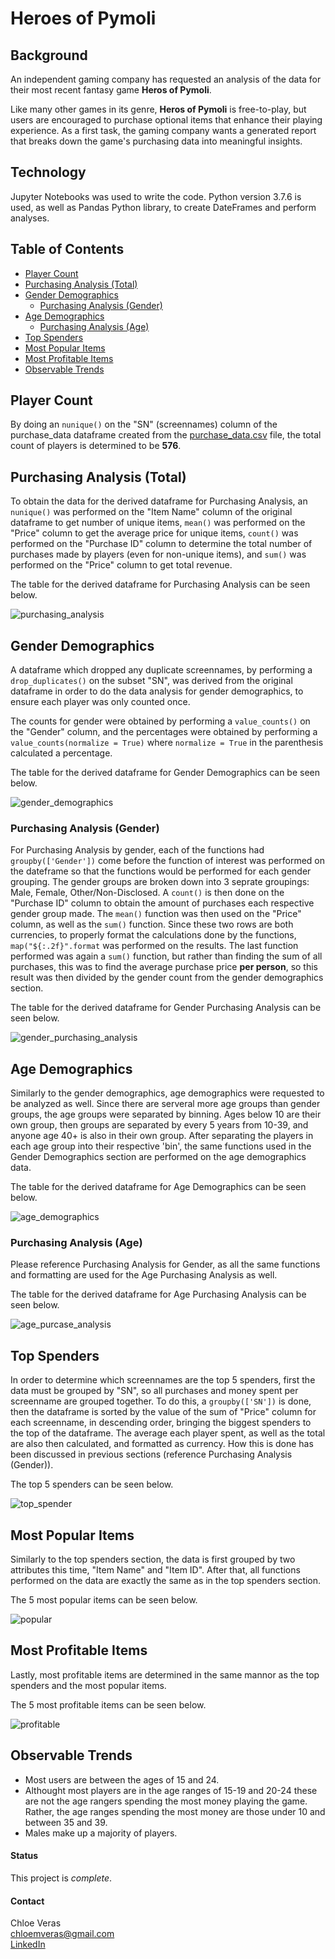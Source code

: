 # Heroes of Pymoli

## Background

An independent gaming company has requested an analysis of the data for their most recent fantasy game **Heros of Pymoli**. 

Like many other games in its genre, **Heros of Pymoli** is free-to-play, but users are encouraged to purchase optional items that enhance their playing experience. As a first task, the gaming company wants a generated report that breaks down the game's purchasing data into meaningful insights.

## Technology 

Jupyter Notebooks was used to write the code. Python version 3.7.6 is used, as well as Pandas Python library, to create DateFrames and perform analyses. 

## Table of Contents 
* [Player Count](#player-count)
* [Purchasing Analysis (Total)](#purchasing-analysis-total)
* [Gender Demographics](#gender-demographics)
  * [Purchasing Analysis (Gender)](#purchasing-analysis-gender)
* [Age Demographics](#age-demographics)
  * [Purchasing Analysis (Age)](#purchasing-analysis-age)
* [Top Spenders](#top-spenders)
* [Most Popular Items](#most-populat-items)
* [Most Profitable Items](#most-profitable-items)
* [Observable Trends](#observable-trends)

## Player Count 
By doing an `nunique()` on the "SN" (screennames) column of the purchase_data dataframe created from the [purchase_data.csv](https://github.com/cveras33/pandas-challenge/blob/master/Resources/purchase_data.csv) file, the total count of players is determined to be **576**. 

## Purchasing Analysis (Total)

To obtain the data for the derived dataframe for Purchasing Analysis, an `nunique()` was performed on the "Item Name" column of the original dataframe to get number of unique items, `mean()` was performed on the "Price" column to get the average price for unique items, `count()` was performed on the "Purchase ID" column to determine the total number of purchases made by players (even for non-unique items), and `sum()` was performed on the "Price" column to get total revenue. 

The table for the derived dataframe for Purchasing Analysis can be seen below. 

![purchasing_analysis](https://github.com/cveras33/pandas-challenge/blob/master/Images/purchasing_analysis.png)

## Gender Demographics

A dataframe which dropped any duplicate screennames, by performing a `drop_duplicates()` on the subset "SN", was derived from the original dataframe in order to do the data analysis for gender demographics, to ensure each player was only counted once. 

The counts for gender were obtained by performing a `value_counts()` on the "Gender" column, and the percentages were obtained by performing a `value_counts(normalize = True)` where `normalize = True` in the parenthesis calculated a percentage.

The table for the derived dataframe for Gender Demographics can be seen below. 

![gender_demographics](https://github.com/cveras33/pandas-challenge/blob/master/Images/gender_demographics.png)

### Purchasing Analysis (Gender)

For Purchasing Analysis by gender, each of the functions had `groupby(['Gender'])` come before the function of interest was performed on the dateframe so that the functions would be performed for each gender grouping. The gender groups are broken down into 3 seprate groupings: Male, Female, Other/Non-Disclosed. A `count()` is then done on the "Purchase ID" column to obtain the amount of purchases each respective gender group made. The `mean()` function was then used on the "Price" column, as well as the `sum()` function. Since these two rows are both currencies, to properly format the calculations done by the functions, `map("${:.2f}".format` was performed on the results. The last function performed was again a `sum()` function, but rather than finding the sum of all purchases, this was to find the average purchase price **per person**, so this result was then divided by the gender count from the gender demographics section. 

The table for the derived dataframe for Gender Purchasing Analysis can be seen below. 

![gender_purchasing_analysis](https://github.com/cveras33/pandas-challenge/blob/master/Images/gender_purchasing_analysis.png)

## Age Demographics

Similarly to the gender demographics, age demographics were requested to be analyzed as well. Since there are serveral more age groups than gender groups, the age groups were separated by binning. Ages below 10 are their own group, then groups are separated by every 5 years from 10-39, and anyone age 40+ is also in their own group. After separating the players in each age group into their respective 'bin', the same functions used in the Gender Demographics section are performed on the age demographics data. 

The table for the derived dataframe for Age Demographics can be seen below. 

![age_demographics](https://github.com/cveras33/pandas-challenge/blob/master/Images/age_demographics.png)

### Purchasing Analysis (Age)

Please reference Purchasing Analysis for Gender, as all the same functions and formatting are used for the Age Purchasing Analysis as well. 

The table for the derived dataframe for Age Purchasing Analysis can be seen below. 

![age_purcase_analysis](https://github.com/cveras33/pandas-challenge/blob/master/Images/age_purchase_analysis.png)

## Top Spenders

In order to determine which screennames are the top 5 spenders, first the data must be grouped by "SN", so all purchases and money spent per screenname are grouped together. To do this, a `groupby(['SN'])` is done, then the dataframe is sorted by the value of the sum of "Price" column for each screenname, in descending order, bringing the biggest spenders to the top of the dataframe. The average each player spent, as well as the total are also then calculated, and formatted as currency. How this is done has been discussed in previous sections (reference Purchasing Analysis (Gender)). 

The top 5 spenders can be seen below. 

![top_spender](https://github.com/cveras33/pandas-challenge/blob/master/Images/top_spenders.png)

## Most Popular Items

Similarly to the top spenders section, the data is first grouped by two attributes this time, "Item Name" and "Item ID". After that, all functions performed on the data are exactly the same as in the top spenders section. 

The 5 most popular items can be seen below. 

![popular](https://github.com/cveras33/pandas-challenge/blob/master/Images/most_popular_items.png)

## Most Profitable Items

Lastly, most profitable items are determined in the same mannor as the top spenders and the most popular items. 

The 5 most profitable items can be seen below. 

![profitable](https://github.com/cveras33/pandas-challenge/blob/master/Images/most_profitable_items.png)

## Observable Trends
* Most users are between the ages of 15 and 24.
* Althought most players are in the age ranges of 15-19 and 20-24 these are not the age rangers spending the most money playing the game. Rather, the age ranges spending the most money are those under 10 and between 35 and 39.
* Males make up a majority of players.

#### Status 
This project is *complete*. 

#### Contact 
Chloe Veras  
chloemveras@gmail.com  
[LinkedIn](https://www.linkedin.com/in/chloeveras/)
